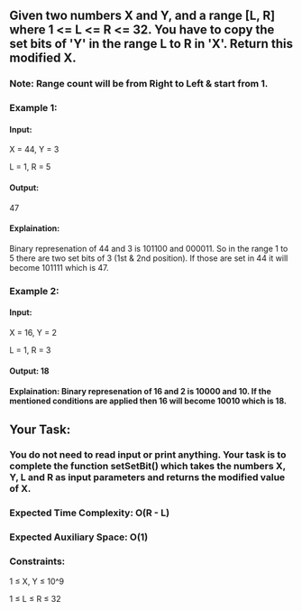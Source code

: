 
## Given two numbers X and Y, and a range [L, R] where 1 <= L <= R <= 32. You have to copy the set bits of 'Y' in the range L to R in 'X'. Return this modified X.

### Note: Range count will be from Right to Left & start from 1.

### Example 1:

#### Input: 
X = 44, Y = 3 

L = 1,  R = 5

#### Output: 
47

#### Explaination: 
Binary represenation of 44 and 3 is 101100 and 000011. So in the range 1 to 5 there are two set bits of 3 (1st & 2nd position). If those are set in 44 it will become 101111 which is 47.

### Example 2:

#### Input: 
X = 16, Y = 2

L = 1,  R = 3

#### Output: 18
#### Explaination: Binary represenation of 16 and 2 is 10000 and 10. If the mentioned conditions are applied then 16 will become 10010 which is 18.
## Your Task:
### You do not need to read input or print anything. Your task is to complete the function setSetBit() which takes the numbers X, Y, L and R as input parameters and returns the modified value of X.

### Expected Time Complexity: O(R - L)
### Expected Auxiliary Space: O(1)

### Constraints:
1 ≤ X, Y ≤ 10^9

1 ≤ L ≤ R ≤ 32


